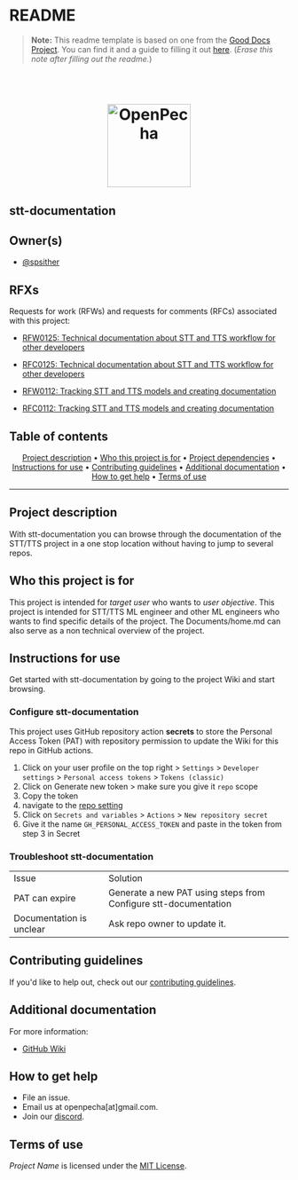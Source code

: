 # README

> **Note:** This readme template is based on one from the [Good Docs Project](https://thegooddocsproject.dev). You can find it and a guide to filling it out [here](https://gitlab.com/tgdp/templates/-/tree/main/readme). (_Erase this note after filling out the readme._)

<h1 align="center">
  <br>
  <a href="https://openpecha.org"><img src="https://avatars.githubusercontent.com/u/82142807?s=400&u=19e108a15566f3a1449bafb03b8dd706a72aebcd&v=4" alt="OpenPecha" width="150"></a>
  <br>
</h1>

## stt-documentation

## Owner(s)

- [@spsither](https://github.com/spsither)

## RFXs
Requests for work (RFWs) and requests for comments (RFCs) associated with this project:
* [RFW0125: Technical documentation about STT and TTS workflow for other developers ](https://github.com/OpenPecha/Requests/issues/363)
* [RFC0125: Technical documentation about STT and TTS workflow for other developers ](https://github.com/OpenPecha/Requests/issues/450)


* [RFW0112: Tracking STT and TTS models and creating documentation](https://github.com/OpenPecha/Requests/issues/362)
* [RFC0112: Tracking STT and TTS models and creating documentation](https://github.com/OpenPecha/Requests/issues/452)

## Table of contents
<p align="center">
  <a href="#project-description">Project description</a> •
  <a href="#who-this-project-is-for">Who this project is for</a> •
  <a href="#project-dependencies">Project dependencies</a> •
  <a href="#instructions-for-use">Instructions for use</a> •
  <a href="#contributing-guidelines">Contributing guidelines</a> •
  <a href="#additional-documentation">Additional documentation</a> •
  <a href="#how-to-get-help">How to get help</a> •
  <a href="#terms-of-use">Terms of use</a>
</p>
<hr>

## Project description

With stt-documentation you can browse through the documentation of the STT/TTS project in a one stop location without having to jump to several repos.

## Who this project is for
This project is intended for _target user_ who wants to _user objective_.
This project is intended for STT/TTS ML engineer and other ML engineers who wants to find specific details of the project. The Documents/home.md can also serve as a non technical overview of the project.

## Instructions for use
Get started with stt-documentation by going to the project Wiki and start browsing.

### Configure stt-documentation
This project uses GitHub repository action **secrets** to store the Personal Access Token (PAT) with repository permission to update the Wiki for this repo in GitHub actions.

1. Click on your user profile on the top right > `Settings` > `Developer settings` > `Personal access tokens` > `Tokens (classic)`
2. Click on Generate new token > make sure you give it `repo` scope 
3. Copy the token 
3. navigate to the [repo setting](https://github.com/OpenPecha/stt-documentation/settings)
4. Click on `Secrets and variables` > `Actions` > `New repository secret` 
5. Give it the name `GH_PERSONAL_ACCESS_TOKEN` and paste in the token from step 3 in Secret 


### Troubleshoot stt-documentation

<table>
  <tr>
   <td>
    Issue
   </td>
   <td>
    Solution
   </td>
  </tr>
  <tr>
   <td>
    PAT can expire
   </td>
   <td>
    Generate a new PAT using steps from Configure stt-documentation
   </td>
  </tr>
  <tr>
   <td>
    Documentation is unclear
   </td>
   <td>
    Ask repo owner to update it.
   </td>
  </tr>
</table>



## Contributing guidelines
If you'd like to help out, check out our [contributing guidelines](/CONTRIBUTING.md).


## Additional documentation

For more information:
* [GitHub Wiki](#https://docs.github.com/en/communities/documenting-your-project-with-wikis/about-wikis)


## How to get help
* File an issue.
* Email us at openpecha[at]gmail.com.
* Join our [discord](https://discord.com/invite/7GFpPFSTeA).


## Terms of use
_Project Name_ is licensed under the [MIT License](/LICENSE.md).
